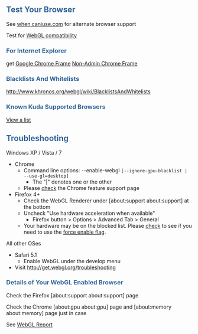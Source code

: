 ## <font color='#336699'>Test Your Browser</font> ##
See [when caniuse.com](http://caniuse.com/#feat=webgl) for alternate browser support

Test for [WebGL compatibility](http://get.webgl.org)

### <font color='#336699'>For Internet Explorer</font> ###
get [Google Chrome Frame](http://www.google.com/chromeframe)
[Non-Admin Chrome Frame](http://www.google.com/chromeframe/eula.html?user=true)

### <font color='#336699'>Blacklists And Whitelists</font> ###
http://www.khronos.org/webgl/wiki/BlacklistsAndWhitelists

### <font color='#336699'>Known Kuda Supported Browsers</font> ###

[View a list](Main.md)

## <font color='#336699'>Troubleshooting</font> ##

Windows XP / Vista / 7
  * Chrome
    * Command line options: --enable-webgl `[--ignore-gpu-blacklist | --use-gl=desktop]`
      * The "|" denotes one or the other
    * Please [check](http://www.google.com/support/chrome/bin/answer.py?answer=1220892) the Chrome feature support page
  * Firefox 4+
    * Check the WebGL Renderer under [about:support about:support] at the bottom
    * Uncheck "Use hardware acceleration when available"
      * Firefox button > Options > Advanced Tab > General
    * Your hardware may be on the blocked list. Please [check](https://wiki.mozilla.org/Blocklisting/Blocked_Graphics_Drivers) to see if you need to use the [force enable flag](https://wiki.mozilla.org/Blocklisting/Blocked_Graphics_Drivers#How_to_force-enable_blocked_graphics_features).

All other OSes
  * Safari 5.1
    * Enable WebGL under the develop menu
  * Visit http://get.webgl.org/troubleshooting


### <font color='#336699'>Details of Your WebGL Enabled Browser</font> ###
Check the Firefox [about:support about:support] page

Check the Chrome [about:gpu about:gpu] page and [about:memory about:memory] page just in case

See [WebGL Report](http://webglreport.sourceforge.net)
